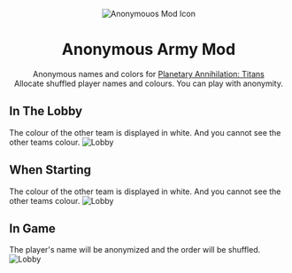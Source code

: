 <p align="center">
  <img src="https://i.gyazo.com/0cd38cb09e2a949ce5c408dd765c3260.png" alt="Anonymouos Mod Icon">
</p>
<h1 align="center">Anonymous Army Mod</h1>
<p align="center">
  Anonymous names and colors for <a href="https://planetaryannihilation.com/">Planetary Annihilation: Titans</a><br>
  Allocate shuffled player names and colours. You can play with anonymity.
</p>

## In The Lobby
The colour of the other team is displayed in white. And you cannot see the other teams colour.
![Lobby](https://i.gyazo.com/8714e1b68b216d20b51f1fe8aa8e561d.png)

## When Starting
The colour of the other team is displayed in white. And you cannot see the other teams colour.
![Lobby](https://i.gyazo.com/99a554901c987b9401a1ebc9803b6703.jpg)

## In Game
The player's name will be anonymized and the order will be shuffled.
![Lobby](https://i.gyazo.com/dd37e0ab77f35b4135e7d1a86ba58b90.png)

